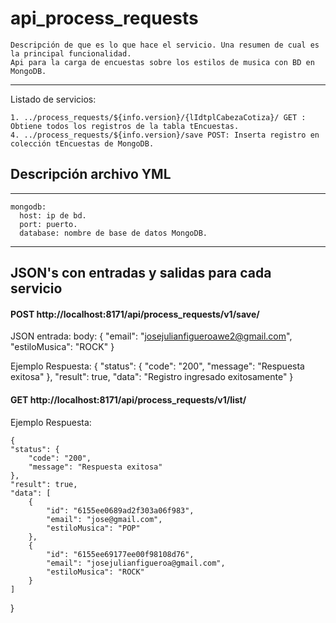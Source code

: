 __api_process_requests__
====================

	Descripción de que es lo que hace el servicio. Una resumen de cual es la principal funcionalidad.
	Api para la carga de encuestas sobre los estilos de musica con BD en MongoDB.
- - -
	
Listado de servicios:

	1. ../process_requests/${info.version}/{lIdtplCabezaCotiza}/ GET : Obtiene todos los registros de la tabla tEncuestas.
	4. ../process_requests/${info.version}/save POST: Inserta registro en colección tEncuestas de MongoDB.


## Descripción archivo YML

- -  -
    mongodb: 
      host: ip de bd.
      port: puerto.
      database: nombre de base de datos MongoDB.
- -   -
## JSON's con entradas y salidas para cada servicio


#### POST http://localhost:8171/api/process_requests/v1/save/


JSON entrada: body:
    {
    "email": "josejulianfigueroawe2@gmail.com",
    "estiloMusica": "ROCK"
      }

Ejemplo Respuesta: 
        {
    "status": {
    "code": "200",
    "message": "Respuesta exitosa"
        },
    "result": true,
    "data": "Registro ingresado exitosamente"
        }
		


#### GET http://localhost:8171/api/process_requests/v1/list/
	
Ejemplo Respuesta:
	
	{
    "status": {
        "code": "200",
        "message": "Respuesta exitosa"
    },
    "result": true,
    "data": [
        {
            "id": "6155ee0689ad2f303a06f983",
            "email": "jose@gmail.com",
            "estiloMusica": "POP"
        },
        {
            "id": "6155ee69177ee00f98108d76",
            "email": "josejulianfigueroa@gmail.com",
            "estiloMusica": "ROCK"
        }
    ]
}
